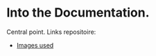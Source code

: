 # Into the Documentation.

Central point. Links repositoire:


  - [Images used](https://github.com/DuendeInexistente/ITP/blob/master/Images)